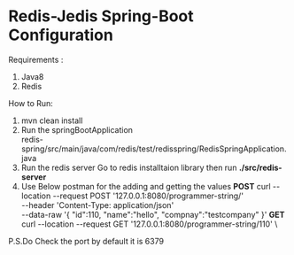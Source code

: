 # **Redis-Jedis Spring-Boot Configuration**

Requirements : 
1. Java8
2. Redis

How to Run:
1. mvn clean install
2. Run the springBootApplication  
redis-spring/src/main/java/com/redis/test/redisspring/RedisSpringApplication.java
3. Run the redis server
Go to redis installtaion library then run 
**./src/redis-server**
4. Use Below postman for the adding and getting the values
**POST**
curl --location --request POST '127.0.0.1:8080/programmer-string/' \
--header 'Content-Type: application/json' \
--data-raw '{
	"id":110,
	"name":"hello",
	"compnay":"testcompany"
}'
**GET**
curl --location --request GET '127.0.0.1:8080/programmer-string/110' \


P.S.Do Check the port by default it is 6379